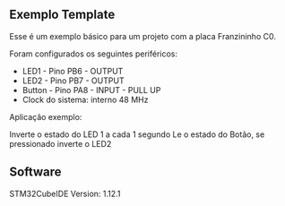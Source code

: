 ## Exemplo Template

Esse é um exemplo básico para um projeto com a placa Franzininho C0.

Foram configurados os seguintes periféricos:
- LED1 - Pino PB6 - OUTPUT
- LED2 - Pino PB7 - OUTPUT
- Button - Pino PA8 - INPUT - PULL UP
- Clock do sistema: interno 48 MHz

Aplicação exemplo:

Inverte o estado do LED 1 a cada 1 segundo
Le o estado do Botão, se pressionado inverte o LED2

## Software

STM32CubeIDE Version: 1.12.1